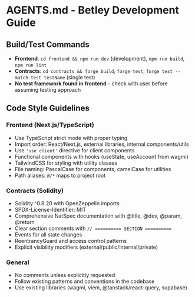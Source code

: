 # AGENTS.md - Betley Development Guide

## Build/Test Commands
- **Frontend**: `cd frontend && npm run dev` (development), `npm run build`, `npm run lint`
- **Contracts**: `cd contracts && forge build`, `forge test`, `forge test --match-test testName` (single test)
- **No test framework found in frontend** - check with user before assuming testing approach

## Code Style Guidelines

### Frontend (Next.js/TypeScript)
- Use TypeScript strict mode with proper typing
- Import order: React/Next.js, external libraries, internal components/utils
- Use `'use client'` directive for client components
- Functional components with hooks (useState, useAccount from wagmi)
- TailwindCSS for styling with utility classes
- File naming: PascalCase for components, camelCase for utilities
- Path aliases: `@/*` maps to project root

### Contracts (Solidity)
- Solidity ^0.8.20 with OpenZeppelin imports
- SPDX-License-Identifier: MIT
- Comprehensive NatSpec documentation with @title, @dev, @param, @return
- Clear section comments with `// ========== SECTION ==========`
- Events for all state changes
- ReentrancyGuard and access control patterns
- Explicit visibility modifiers (external/public/internal/private)

### General
- No comments unless explicitly requested
- Follow existing patterns and conventions in the codebase
- Use existing libraries (wagmi, viem, @tanstack/react-query, supabase)